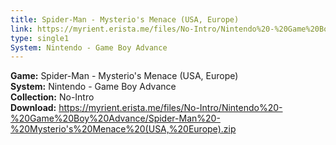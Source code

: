 ```yaml
---
title: Spider-Man - Mysterio's Menace (USA, Europe)
link: https://myrient.erista.me/files/No-Intro/Nintendo%20-%20Game%20Boy%20Advance/Spider-Man%20-%20Mysterio's%20Menace%20(USA,%20Europe).zip
type: single1
System: Nintendo - Game Boy Advance
---
```

<b>Game:</b> Spider-Man - Mysterio's Menace (USA, Europe)<br>
<b>System:</b> Nintendo - Game Boy Advance<br>
<b>Collection:</b> No-Intro<br>
<b>Download:</b> https://myrient.erista.me/files/No-Intro/Nintendo%20-%20Game%20Boy%20Advance/Spider-Man%20-%20Mysterio's%20Menace%20(USA,%20Europe).zip